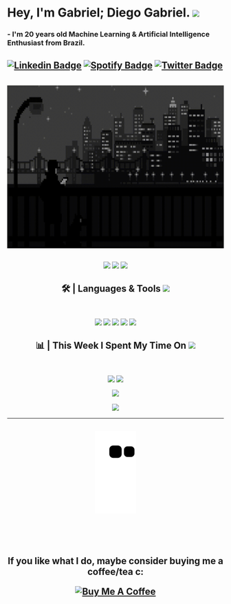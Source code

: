 # Hey, I'm Gabriel; Diego Gabriel. <img hight="30" width="40" src="https://media.giphy.com/media/hvRJCLFzcasrR4ia7z/giphy.gif" width="25px">
### - I'm 20 years  old Machine Learning & Artificial Intelligence Enthusiast from Brazil.

[![Linkedin Badge](https://img.shields.io/badge/-Diego_Gabriel-blue?style=flat-square&logo=Linkedin&logoColor=white&link=https://www.linkedin.com/in/leocoout/)](https://www.linkedin.com/in/diih/) 
[![Spotify Badge](https://img.shields.io/badge/-dih.-004000?style=flat-square&labelColor=004000&logo=Spotify&link=https://medium.com/@leocoout/)](https://open.spotify.com/user/21ih35t5qsfi34loj452blwhq)
[![Twitter Badge](https://img.shields.io/badge/-@dihgab-1ca0f1?style=flat-square&labelColor=1ca0f1&logo=twitter&logoColor=white&link=https://twitter.com/LeocooutBR)](https://twitter.com/dihgab) 
---

<br />
<div align="center">
<img hight="300" width="700" alt="GIF" align="center" src="https://github.com/dihgab/dihgab/blob/main/1.gif">
</div>
<br />
<p align="center">
 <img src="https://badges.pufler.dev/visits/dihgab/dihgab"/> 
 <!-- <img src="https://badges.pufler.dev/years/ritik307"/> -->
 <img src="https://badges.pufler.dev/repos/dihgab"/>
 <img src="https://badges.pufler.dev/commits/monthly/dihgab" />

<h2 align="center">
🛠 | Languages & Tools <img src="https://github.com/ritik307/ritik307/blob/main/images/laptop.gif" width="50"></h2>
</br>

<p align="center">
<img src="https://img.shields.io/badge/C-00599C?style=flat-square&logo=c&logoColor=white"/>
<img src="https://img.shields.io/badge/-Python-darkblue?style=flat-square&logo=python"/>
<img src="https://img.shields.io/badge/-C++-00599C?style=flat-square&logo=c"/>
<img src="https://img.shields.io/badge/-Git-silver?style=flat-square&logo=git"/>
<img src="https://img.shields.io/badge/-GitHub-grey?style=flat-square&logo=github"/>
</p>

<h2 align="center">
📊 | This Week I Spent My Time On
 <img src="https://media.giphy.com/media/VgCDAzcKvsR6OM0uWg/giphy.gif" width="50">
</h2>
 
<br>

<p align = "center">
  <img  src = "https://github-readme-stats.vercel.app/api?username=dihgab&show_icons=true&theme=onedark&line_height=27">
  <img src = "https://github-readme-stats.vercel.app/api/top-langs/?username=dihgab&hide=html,css,java,shaderlab,kotlin,hlsl&theme=onedark">
</p>

<p align = "center">
 <img  src="https://github-readme-streak-stats.herokuapp.com/?user=dihgab&show_icons=true&locale=en&layout=compact&theme=onedark&line_height=0" />
</p> 

<p align = "center">
 <img src="https://activity-graph.herokuapp.com/graph?username=dihgab&theme=xcode">
</p> 
<hr>
<h2 align="center">
<p align="center">
 
   ![Snake animation](https://github.com/dihgab/dihgab/blob/output/github-contribution-grid-snake.svg)
 
</div>
</br>
</br>

**If you like what I do, maybe consider buying me a coffee/tea c:**

<a href="https://www.buymeacoffee.com/dihgab" target="_blank"><img src="https://cdn.buymeacoffee.com/buttons/v2/default-red.png" alt="Buy Me A Coffee" width="150" ></a>

